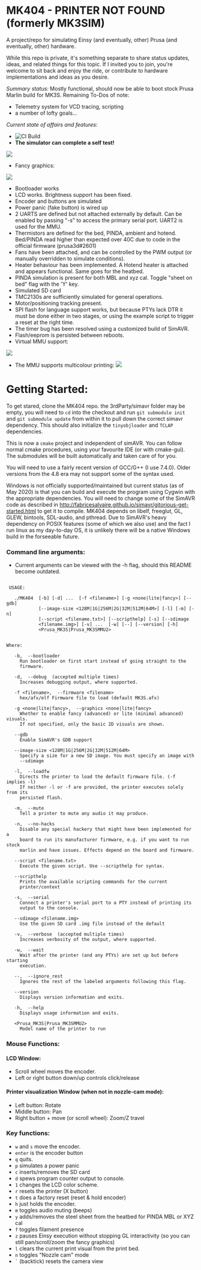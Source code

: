 # MK404 - PRINTER NOT FOUND (formerly MK3SIM)
A project/repo for simulating Einsy (and eventually, other) Prusa (and eventually, other) hardware.

While this repo is private, it's something separate to share status updates, ideas, and related things for this topic. If I invited you to join, you're welcome to sit back and enjoy the ride, or contribute to hardware implementations and ideas as you desire.

*Summary status:* Mostly functional, should now be able to boot stock Prusa Marlin build for MK3S.
Remaining To-Dos of note:
- Telemetry system for VCD tracing, scripting
- a number of lofty goals...

*Current state of affairs and features*:
- ![CI Build](https://github.com/vintagepc/MK3SIM/workflows/CI%20Build/badge.svg)
- **The simulator can complete a self test!**


![](https://user-images.githubusercontent.com/53943260/80157964-63404880-8595-11ea-9bfe-55668a0d4807.png)

- Fancy graphics:

![](images/Advanced_gfx.png)

- Bootloader works
- LCD works. Brightness support has been fixed.
- Encoder and buttons are simulated
- Power panic (fake button) is wired up
- 2 UARTS are defined but not attached externally by default. Can be enabled by passing "-s" to access the primary serial port. UART2 is used for the MMU.
- Thermistors are defined for the bed, PINDA, ambient and hotend. Bed/PINDA read higher than expected over 40C due to code in the official firmware (prusa3d#2601)
- Fans have been attached, and can be controlled by the PWM output (or manually overridden to simulate conditions).
- Heater behaviour has been implemented. A Hotend heater is attached and appears functional. Same goes for the heatbed.
- PINDA simulation is present for both MBL and xyz cal. Toggle "sheet on bed" flag with the 'Y' key.
- Simulated SD card
- TMC2130s are sufficiently simulated for general operations.
- Motor/positioning tracking present.
- SPI flash for language support works, but because PTYs lack DTR it must be done either in two stages, or using the example script to trigger a reset at the right time.
- The timer bug has been resolved using a customized build of SimAVR.
- Flash/eeprom is persisted between reboots.
- Virtual MMU support:

![](images/MMU2.png)

- The MMU supports multicolour printing:
![](https://user-images.githubusercontent.com/53943260/84335826-c432d880-ab63-11ea-9534-6cc61ae1a745.png)

# Getting Started:

To get stared, clone the MK404 repo. the 3rdParty/simavr folder may be empty, you will need to `cd` into the checkout and run `git submodule init` and `git submodule update` from within it to pull down the correct simavr dependency. This should also initialize the `tinyobjloader` and `TCLAP` dependencies.

This is now a `cmake` project and independent of simAVR. You can follow normal cmake procedures, using your favourite IDE (or with cmake-gui). The submodules will be built automatically and taken care of for you.

You will need to use a fairly recent version of GCC/G++ (I use 7.4.0). Older versions from the 4.8 era may not support some of the syntax used.

Windows is not officially supported/maintained but current status (as of May 2020) is that you can build and execute the program using Cygwin with the appropriate dependencies. You will need to change some of the SimAVR code as described in http://fabricesalvaire.github.io/simavr/gitorious-get-started.html to get it to compile. MK404 depends on libelf, freeglut, GL, GLEW, bintools, SDL-audio, and pthread. Due to SimAVR's heavy dependency on POSIX features (some of which we also use) and the fact I run linux as my day-to-day OS, it is unlikely there will be a native Windows build in the forseeable future.

### Command line arguments:
- Current arguments can be viewed with the -h flag, should this README become outdated.
```

 USAGE:

   ./MK404  [-b] [-d] ...  [-f <filename>] [-g <none|lite|fancy>] [--gdb]
            [--image-size <128M|1G|256M|2G|32M|512M|64M>] [-l] [-m] [-n]
            [--script <filename.txt>] [--scripthelp] [-s] [--sdimage
            <filename.img>] [-v] ...  [-w] [--] [--version] [-h]
            <Prusa_MK3S|Prusa_MK3SMMU2>


Where:

   -b,  --bootloader
     Run bootloader on first start instead of going straight to the
     firmware.

   -d,  --debug  (accepted multiple times)
     Increases debugging output, where supported.

   -f <filename>,  --firmware <filename>
     hex/afx/elf Firmware file to load (default MK3S.afx)

   -g <none|lite|fancy>,  --graphics <none|lite|fancy>
     Whether to enable fancy (advanced) or lite (minimal advanced) visuals.
     If not specified, only the basic 2D visuals are shown.

   --gdb
     Enable SimAVR's GDB support

   --image-size <128M|1G|256M|2G|32M|512M|64M>
     Specify a size for a new SD image. You must specify an image with
     --sdimage

   -l,  --loadfw
     Directs the printer to load the default firmware file. (-f implies -l)
     If neither -l or -f are provided, the printer executes solely from its
     persisted flash.

   -m,  --mute
     Tell a printer to mute any audio it may produce.

   -n,  --no-hacks
     Disable any special hackery that might have been implemented for a
     board to run its manufacturer firmware, e.g. if you want to run stock
     marlin and have issues. Effects depend on the board and firmware.

   --script <filename.txt>
     Execute the given script. Use --scripthelp for syntax.

   --scripthelp
     Prints the available scripting commands for the current
     printer/context

   -s,  --serial
     Connect a printer's serial port to a PTY instead of printing its
     output to the console.

   --sdimage <filename.img>
     Use the given SD card .img file instead of the default

   -v,  --verbose  (accepted multiple times)
     Increases verbosity of the output, where supported.

   -w,  --wait
     Wait after the printer (and any PTYs) are set up but before starting
     execution.

   --,  --ignore_rest
     Ignores the rest of the labeled arguments following this flag.

   --version
     Displays version information and exits.

   -h,  --help
     Displays usage information and exits.

   <Prusa_MK3S|Prusa_MK3SMMU2>
     Model name of the printer to run

```
### Mouse Functions:
#### LCD Window:
- Scroll wheel moves the encoder.
- Left or right button down/up controls click/release
#### Printer visualization Window (when not in nozzle-cam mode):
- Left button: Rotate
- Middle button: Pan
- Right button + move (or scroll wheel): Zoom/Z travel

### Key functions:
- `w` and `s` move the encoder.
- `enter` is the encoder button
- `q` quits.
- `p` simulates a power panic
- `c` inserts/removes the SD card
- `d` spews program counter output to console.
- `1` changes the LCD color scheme.
- `r` resets the printer (X button)
- `t` does a factory reset (reset & hold encoder)
- `h` just holds the encoder.
- `m` toggles audio muting (beeps)
- `y` adds/removes the steel sheet from the heatbed for PINDA MBL or XYZ cal
- `f` toggles filament presence
- `z` pauses Einsy execution without stopping GL interactivity (so you can still pan/scroll/zoom the fancy graphics)
- `l` clears the current print visual from the print bed.
- `n` toggles "Nozzle cam" mode
- `` ` `` (backtick) resets the camera view
